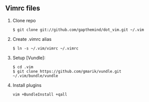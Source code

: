 ## Vimrc files
1. Clone repo
   ```
   $ git clone git://github.com/gapthemind/dot_vim.git ~/.vim
   ```
2. Create .vimrc alias
   ```
   $ ln -s ~/.vim/vimrc ~/.vimrc
   ```

3. Setup [Vundle]:

   ```
   $ cd .vim
   $ git clone https://github.com/gmarik/vundle.git ~/.vim/bundle/vundle
   ```

4. Install plugins 
   ```
   vim +BundleInstall +qall
   ```
